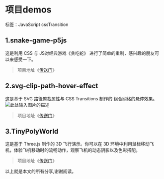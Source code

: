 ﻿# 项目demos
标签：JavaScript cssTransition

## 1.snake-game-p5js

这是利用 CSS 与 JS对经典游戏《贪吃蛇》 进行了简单的重制，感兴趣的朋友可以来感受一下。

> 项目地址《[传送门][1]》

## 2.svg-clip-path-hover-effect

这是基于 SVG 路径剪裁属性与 CSS Transitions 制作的 组合网格的悬停效果。
![此处输入图片的描述][2]

> 项目地址《[传送门][3]》

## 3.TinyPolyWorld 

这是基于 Three.js 制作的 3D 飞行演示。你可以在 3D 环境中利用鼠标移动飞机，体验飞机移动时的流畅动作，观察飞机的动态阴影以及色彩搭配。

> 项目地址《[传送门][4]》

以上就是本文的所有分享,谢谢阅读。


  [1]: https://liva92.github.io/Demos/snake-game-p5js/index.html
  [2]: https://github.com/liva92/Demos/blob/master/svg-clip-path-hover-effect/images/image.png
  [3]: https://liva92.github.io/Demos/svg-clip-path-hover-effect/index.html
  [4]: https://liva92.github.io/Demos/tinypolyworld-threejs-experiements/index.html